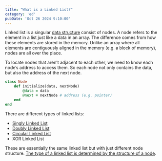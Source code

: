 ```yaml
---
title: "What is a Linked List?"
category: 'ed'
pubDate: 'Oct 26 2024 9:10:00'
---
```


Linked list is a singular [data structure](/note/data-structure) consist of nodes. A node refers to the element in a list just like a data in an array. The difference comes from how these elements are stored in the memory. Unlike an array where all elements are contiguously aligned in the memory (e.g. a block of memory), nodes are all over the place.

To locate nodes that aren’t adjacent to each other, we need to know each node’s address to access them. So each node not only contains the data, but also the address of the next node.

```rb
class Node
	def initialize(data, nextNode)
		@data = data
		@next = nextNode # address (e.g. pointer)
	end
end
```

There are different types of linked lists:
- [Singly Linked List](/note/what-is-a-singly-linked-list)
- [Doubly Linked List](/note/what-is-a-doubly-linked-list)
- [Circular Linked List](/note/what-is-a-circular-linked-list)
- XOR Linked List

These are essentially the same linked list but with just different node structure. [The type of a linked list is determined by the structure of a node](/note/the-type-of-a-linked-list-is-determined-by-the-structure-of-a-node/).